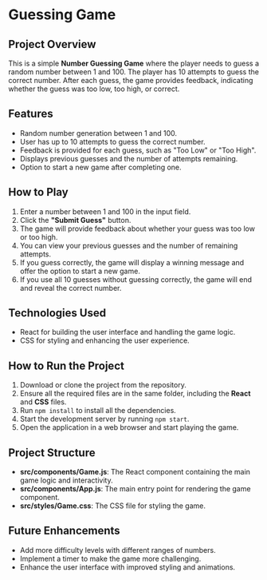 <html>
  <head></head>
  <body>
    <h1>Guessing Game</h1>   
    <h2>Project Overview</h2>
    <p>This is a simple <strong>Number Guessing Game</strong> where the player needs to guess a random number between 1 and 100. The player has 10 attempts to guess the correct number. After each guess, the game provides feedback, indicating whether the guess was too low, too high, or correct.</p>
    <h2>Features</h2>
    <ul>
        <li>Random number generation between 1 and 100.</li>
        <li>User has up to 10 attempts to guess the correct number.</li>
        <li>Feedback is provided for each guess, such as "Too Low" or "Too High".</li>
        <li>Displays previous guesses and the number of attempts remaining.</li>
        <li>Option to start a new game after completing one.</li>
    </ul>
    <h2>How to Play</h2>
    <ol>
        <li>Enter a number between 1 and 100 in the input field.</li>
        <li>Click the <strong>"Submit Guess"</strong> button.</li>
        <li>The game will provide feedback about whether your guess was too low or too high.</li>
        <li>You can view your previous guesses and the number of remaining attempts.</li>
        <li>If you guess correctly, the game will display a winning message and offer the option to start a new game.</li>
        <li>If you use all 10 guesses without guessing correctly, the game will end and reveal the correct number.</li>
    </ol>
    <h2>Technologies Used</h2>
    <ul>
        <li>React for building the user interface and handling the game logic.</li>
        <li>CSS for styling and enhancing the user experience.</li>
    </ul>
    <h2>How to Run the Project</h2>
    <ol>
        <li>Download or clone the project from the repository.</li>
        <li>Ensure all the required files are in the same folder, including the <strong>React</strong> and <strong>CSS</strong> files.</li>
        <li>Run <code>npm install</code> to install all the dependencies.</li>
        <li>Start the development server by running <code>npm start</code>.</li>
        <li>Open the application in a web browser and start playing the game.</li>
    </ol>
    <h2>Project Structure</h2>
    <ul>
        <li><strong>src/components/Game.js</strong>: The React component containing the main game logic and interactivity.</li>
        <li><strong>src/components/App.js</strong>: The main entry point for rendering the game component.</li>
        <li><strong>src/styles/Game.css</strong>: The CSS file for styling the game.</li>
    </ul>
    <h2>Future Enhancements</h2>
    <ul>
        <li>Add more difficulty levels with different ranges of numbers.</li>
        <li>Implement a timer to make the game more challenging.</li>
        <li>Enhance the user interface with improved styling and animations.</li>
    </ul>
  </body>
</html>